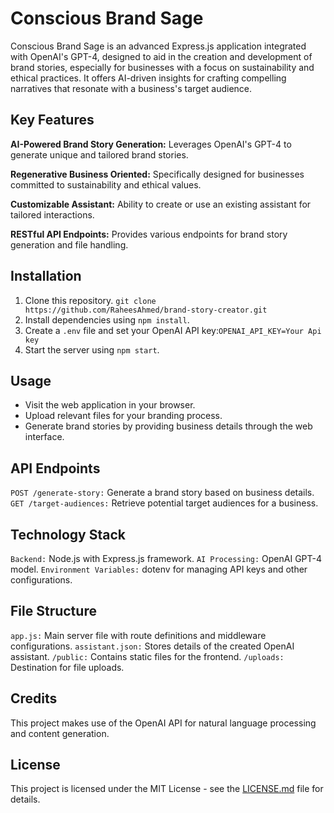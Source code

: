 # Conscious Brand Sage

Conscious Brand Sage is an advanced Express.js application integrated with OpenAI's GPT-4, designed to aid in the creation and development of brand stories, especially for businesses with a focus on sustainability and ethical practices. It offers AI-driven insights for crafting compelling narratives that resonate with a business's target audience.

## Key Features

**AI-Powered Brand Story Generation:** Leverages OpenAI's GPT-4 to generate unique and tailored brand stories.

**Regenerative Business Oriented:** Specifically designed for businesses committed to sustainability and ethical values.

**Customizable Assistant:** Ability to create or use an existing assistant for tailored interactions.

**RESTful API Endpoints:** Provides various endpoints for brand story generation and file handling.

## Installation

1. Clone this repository. `git clone https://github.com/RaheesAhmed/brand-story-creator.git`
2. Install dependencies using `npm install`.
3. Create a `.env` file and set your OpenAI API key:`OPENAI_API_KEY=Your Api key`
4. Start the server using `npm start`.

## Usage

- Visit the web application in your browser.
- Upload relevant files for your branding process.
- Generate brand stories by providing business details through the web interface.

## API Endpoints

`POST /generate-story:` Generate a brand story based on business details.
`GET /target-audiences:` Retrieve potential target audiences for a business.

## Technology Stack

`Backend:` Node.js with Express.js framework.
`AI Processing:` OpenAI GPT-4 model.
`Environment Variables:` dotenv for managing API keys and other configurations.

## File Structure

`app.js:` Main server file with route definitions and middleware configurations.
`assistant.json:` Stores details of the created OpenAI assistant.
`/public:` Contains static files for the frontend.
`/uploads:` Destination for file uploads.

## Credits

This project makes use of the OpenAI API for natural language processing and content generation.

## License

This project is licensed under the MIT License - see the [LICENSE.md](LICENSE.md) file for details.
